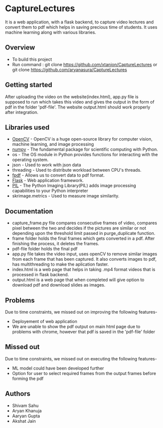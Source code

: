 
# CaptureLectures

It is a web application, with a flask backend, to capture video lectures and convert them to pdf which helps in saving precious time of students. It uses machine learning along with various libraries.



## Overview
- To build this project
- Run command : git clone https://github.com/xtanion/CaptureLectures or git clone https://github.com/aryanasura/CaptureLectures

## Getting started
After uploading the video on the website(index.html), app.py file is supposed to run which takes this video and gives the output in the form of pdf in the folder 'pdf-file'. The website output.html should work properly after integration.
## Libraries used
- [OpenCV](https://opencv.org) - OpenCV is a huge open-source library for computer vision, machine learning, and image processing
- [numpy](https://numpy.org) - The fundamental package for scientific computing with Python.
- os - The OS module in Python provides functions for interacting with the operating system.
- json - Used to work with json data
- threading - Used to distribute workload between CPU's threads. 
- [fpdf](https://pypi.org/project/fpdf/) - Allows us to convert data to pdf format.
- [Flask](https://flask.palletsprojects.com/en/2.0.x/) - Web application framework.
- [PIL](https://pypi.org/project/Pillow/) - The Python Imaging Library(PIL) adds image processing capabilities to your Python interpreter
- skrimage.metrics - Used to measure image similarity.

## Documentation

- capture_frame.py file compares consecutive frames of video, compares pixel between the two and decides if the pictures are similar or not depending upon the threshold limit passed in purge_duplicate function.
- frame folder holds the final frames which gets converted in a pdf. After finishing the process, it deletes the frames.
- pdf-file folder holds the final pdf
- app.py file takes the video input, uses openCV to remove similar images from each frame that has been captured. It also converts images to pdf, has multithreading to make the aplication faster.
- index.html is a web page that helps in taking .mp4 format videos that is processed in flask backend. 
- output.html is a web page that when completed will give option to download pdf and download slides as images.



## Problems
Due to time constraints, we missed out on improving the following features-
- Deployement of web application 
- We are unable to show the pdf output on main html page due to problems with chrome, however that pdf is saved in the 'pdf-file' folder

## Missed out
Due to time constraints, we missed out on executing the following features-
- ML model could have been developed further
- Option for user to select required frames from the output frames before forming the pdf
## Authors

- Shivam Sahu 
- Aryan Khanuja
- Aaryan Gupta
- Akshat Jain

